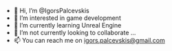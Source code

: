 - 👋 Hi, I’m @IgorsPalcevskis
- 👀 I’m interested in game development
- 🌱 I’m currently learning Unreal Engine
- 💞️ I’m not currently looking to collaborate ...
- 📫 You can reach me on igors.palcevskis@gmail.com

<!---
IgorsPalcevskis/IgorsPalcevskis is a ✨ special ✨ repository because its `README.md` (this file) appears on your GitHub profile.
You can click the Preview link to take a look at your changes.
--->
